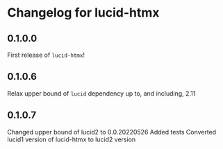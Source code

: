 # Changelog for lucid-htmx

## 0.1.0.0

First release of `lucid-htmx`!

## 0.1.0.6

Relax upper bound of `lucid` dependency up to, and including, 2.11

## 0.1.0.7

Changed upper bound of lucid2 to 0.0.20220526
Added tests 
Converted lucid1 version of lucid-htmx to lucid2 version

